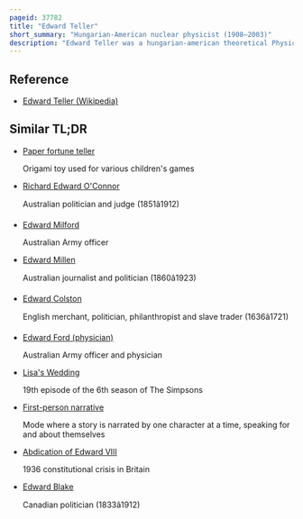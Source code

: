 ```yaml
---
pageid: 37782
title: "Edward Teller"
short_summary: "Hungarian-American nuclear physicist (1908–2003)"
description: "Edward Teller was a hungarian-american theoretical Physicist who is commonly known as the Father of Hydrogen Bombs and one of the Creators of the Tellerulam Design. Teller was known for his scientific Ability and his difficult interpersonal Relations and volatile Personality."
---
```


## Reference

- [Edward Teller (Wikipedia)](https://en.wikipedia.org/?curid=37782)

## Similar TL;DR

- [Paper fortune teller](/tldr/en/paper-fortune-teller)

  Origami toy used for various children's games

- [Richard Edward O'Connor](/tldr/en/richard-edward-oconnor)

  Australian politician and judge (1851â1912)

- [Edward Milford](/tldr/en/edward-milford)

  Australian Army officer

- [Edward Millen](/tldr/en/edward-millen)

  Australian journalist and politician (1860â1923)

- [Edward Colston](/tldr/en/edward-colston)

  English merchant, politician, philanthropist and slave trader (1636â1721)

- [Edward Ford (physician)](/tldr/en/edward-ford-physician)

  Australian Army officer and physician

- [Lisa's Wedding](/tldr/en/lisas-wedding)

  19th episode of the 6th season of The Simpsons

- [First-person narrative](/tldr/en/first-person-narrative)

  Mode where a story is narrated by one character at a time, speaking for and about themselves

- [Abdication of Edward VIII](/tldr/en/abdication-of-edward-viii)

  1936 constitutional crisis in Britain

- [Edward Blake](/tldr/en/edward-blake)

  Canadian politician (1833â1912)
